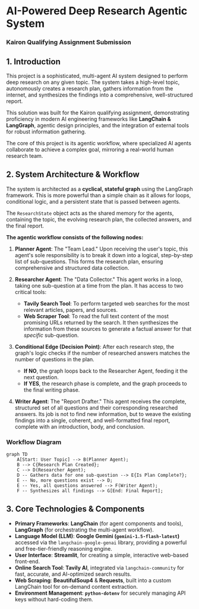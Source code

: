 # AI-Powered Deep Research Agentic System
### Kairon Qualifying Assignment Submission

## 1. Introduction

This project is a sophisticated, multi-agent AI system designed to perform deep research on any given topic. The system takes a high-level topic, autonomously creates a research plan, gathers information from the internet, and synthesizes the findings into a comprehensive, well-structured report.

This solution was built for the Kairon qualifying assignment, demonstrating proficiency in modern AI engineering frameworks like **LangChain & LangGraph**, agentic design principles, and the integration of external tools for robust information gathering.

The core of this project is its agentic workflow, where specialized AI agents collaborate to achieve a complex goal, mirroring a real-world human research team.

## 2. System Architecture & Workflow

The system is architected as a **cyclical, stateful graph** using the LangGraph framework. This is more powerful than a simple chain as it allows for loops, conditional logic, and a persistent state that is passed between agents.

The `ResearchState` object acts as the shared memory for the agents, containing the topic, the evolving research plan, the collected answers, and the final report.

**The agentic workflow consists of the following nodes:**

1.  **Planner Agent**: The "Team Lead." Upon receiving the user's topic, this agent's sole responsibility is to break it down into a logical, step-by-step list of sub-questions. This forms the research plan, ensuring comprehensive and structured data collection.

2.  **Researcher Agent**: The "Data Collector." This agent works in a loop, taking one sub-question at a time from the plan. It has access to two critical tools:
    -   **Tavily Search Tool**: To perform targeted web searches for the most relevant articles, papers, and sources.
    -   **Web Scraper Tool**: To read the full text content of the most promising URLs returned by the search.
    It then synthesizes the information from these sources to generate a factual answer for that *specific* sub-question.

3.  **Conditional Edge (Decision Point)**: After each research step, the graph's logic checks if the number of researched answers matches the number of questions in the plan.
    -   **If NO**, the graph loops back to the Researcher Agent, feeding it the next question.
    -   **If YES**, the research phase is complete, and the graph proceeds to the final writing phase.

4.  **Writer Agent**: The "Report Drafter." This agent receives the complete, structured set of all questions and their corresponding researched answers. Its job is not to find new information, but to weave the existing findings into a single, coherent, and well-formatted final report, complete with an introduction, body, and conclusion.

### Workflow Diagram

```mermaid
graph TD
    A[Start: User Topic] --> B(Planner Agent);
    B --> C{Research Plan Created};
    C --> D(Researcher Agent);
    D -- Gathers data for one sub-question --> E{Is Plan Complete?};
    E -- No, more questions exist --> D;
    E -- Yes, all questions answered --> F(Writer Agent);
    F -- Synthesizes all findings --> G[End: Final Report];
```

## 3. Core Technologies & Components

- **Primary Frameworks**: **LangChain** (for agent components and tools), **LangGraph** (for orchestrating the multi-agent workflow).
- **Language Model (LLM)**: **Google Gemini (`gemini-1.5-flash-latest`)** accessed via the `langchain-google-genai` library, providing a powerful and free-tier-friendly reasoning engine.
- **User Interface**: **Streamlit**, for creating a simple, interactive web-based front-end.
- **Online Search Tool**: **Tavily AI**, integrated via `langchain-community` for fast, accurate, and AI-optimized search results.
- **Web Scraping**: **BeautifulSoup4** & **Requests**, built into a custom LangChain tool for on-demand content extraction.
- **Environment Management**: **`python-dotenv`** for securely managing API keys without hard-coding them.
